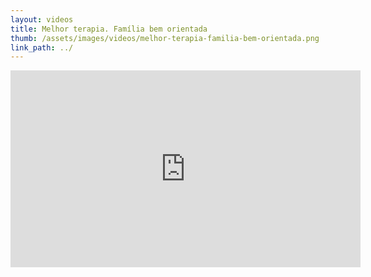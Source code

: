 ```yaml
---
layout: videos
title: Melhor terapia. Família bem orientada
thumb: /assets/images/videos/melhor-terapia-familia-bem-orientada.png
link_path: ../
---
```


<iframe width="560" height="315" src="https://www.youtube.com/embed/swLk7YBqnfg" frameborder="0" allow="accelerometer; autoplay; clipboard-write; encrypted-media; gyroscope; picture-in-picture" allowfullscreen></iframe>
